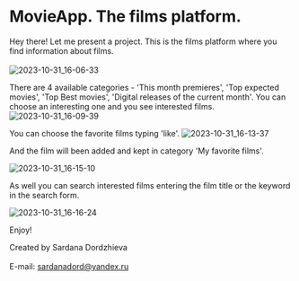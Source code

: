 # MovieApp. The films platform.
Hey there! Let me present a project. This is the films platform where you find information about films.<br></br>
![2023-10-31_16-06-33](https://github.com/SardanaMir/neobis-front-cinema/assets/134269662/5a29be8d-ba7b-46ea-ae33-70fe2b72655d)

There are 4 available categories - 'This month premieres', 'Top expected movies', 'Top Best movies', 'Digital releases of the current month'.
You can choose an interesting one and you see interested films.
![2023-10-31_16-09-39](https://github.com/SardanaMir/neobis-front-cinema/assets/134269662/d9845d34-c1e3-4009-a36c-9250d02eb877)

You can choose the favorite films typing 'like'. 
![2023-10-31_16-13-37](https://github.com/SardanaMir/neobis-front-cinema/assets/134269662/448fabb7-7594-4c62-adf6-9e424eee03fc)

And the film will been added and kept in category 'My favorite films'.  

![2023-10-31_16-15-10](https://github.com/SardanaMir/neobis-front-cinema/assets/134269662/46b937c6-27ff-4e4e-b7e1-66afe0c5433c)

As well you can search interested films entering the film title or the keyword in the search form. 

![2023-10-31_16-16-24](https://github.com/SardanaMir/neobis-front-cinema/assets/134269662/983a8588-96f2-4615-a081-2ee7de48de66)

Enjoy!

Created by Sardana Dordzhieva <br></br>
E-mail: sardanadord@yandex.ru 
